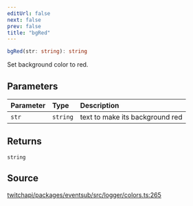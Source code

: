```yaml
---
editUrl: false
next: false
prev: false
title: "bgRed"
---
```


```ts
bgRed(str: string): string
```

Set background color to red.

## Parameters

| Parameter | Type | Description |
| :------ | :------ | :------ |
| `str` | `string` | text to make its background red |

## Returns

`string`

## Source

[twitchapi/packages/eventsub/src/logger/colors.ts:265](https://github.com/pablornc/twitchapi//blob/b274026/packages/eventsub/src/logger/colors.ts#L265)

